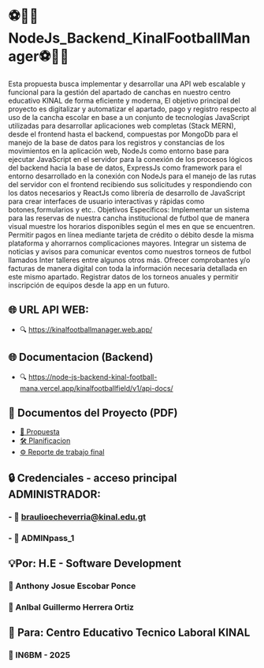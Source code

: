 # ⚽🥅🏫NodeJs_Backend_KinalFootballManager⚽🥅🏫
Esta propuesta busca implementar y desarrollar una API web escalable y funcional para la gestión del apartado de canchas en nuestro centro educativo KINAL de forma eficiente y moderna, El objetivo principal del proyecto es digitalizar y automatizar el apartado, pago y registro respecto al uso de la cancha escolar en base a un conjunto de tecnologías JavaScript utilizadas para desarrollar aplicaciones web completas (Stack MERN), desde el frontend hasta el backend, compuestas por MongoDb para el manejo de la base de datos para los registros y constancias de los movimientos en la aplicación web, NodeJs como entorno base para ejecutar JavaScript en el servidor para la conexión de los procesos lógicos del backend hacia la base de datos, ExpressJs como framework para el entorno desarrollado en la conexión con NodeJs para el manejo de las rutas del servidor con el frontend recibiendo sus solicitudes y respondiendo con los datos necesarios y ReactJs como librería de desarrollo de JavaScript para crear interfaces de usuario interactivas y rápidas como botones,formularios y etc..
Objetivos Específicos:
Implementar un sistema para las reservas de nuestra cancha institucional de futbol que de manera visual muestre los horarios disponibles según el mes en que se encuentren.
Permitir pagos en línea mediante tarjeta de crédito o débito desde la misma plataforma y ahorrarnos complicaciones mayores.
Integrar un sistema de noticias y avisos para comunicar eventos como nuestros torneos de futbol llamados Inter talleres entre algunos otros más.
Ofrecer comprobantes y/o facturas de manera digital con toda la información necesaria detallada en este mismo apartado.
Registrar datos de los torneos anuales y permitir inscripción de equipos desde la app en un futuro.

## 🌐 URL API WEB:
 - 🔍 https://kinalfootballmanager.web.app/

## 🌐 Documentacion (Backend)
  - 🔍 https://node-js-backend-kinal-football-mana.vercel.app/kinalfootballfield/v1/api-docs/

## 📘 Documentos del Proyecto (PDF)
- [📄 Propuesta](./public/Propuesta%20de%20proyecto%20FOOTBALL%20KINAL%20FIELD%20-%20HE%20S.D.pdf)
- [🛠️ Planificacion](./public/PLANIFICACIÓN%20API%20WEB%20KINAL%20FOOTBALL%20FIELD%20-%20HE.pdf)
- [⚙️ Reporte de trabajo final](./public/Reporte%20final%20API%20Web%20Football%20KINAL%20field%20-%20HE.pdf)

## 🔒 Credenciales - acceso principal ADMINISTRADOR:
### - 🔑 braulioecheverria@kinal.edu.gt
### - 🔑 ADMINpass_1

## 💡Por: H.E - Software Development
 ### 🪪 Anthony Josue Escobar Ponce  
 ### 🪪 AnIbal Guillermo Herrera Ortiz 
 
## 📨 Para: Centro Educativo Tecnico Laboral KINAL
 ### 🏫 IN6BM - 2025
